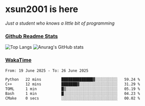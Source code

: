 # xsun2001 is here

*Just a student who knows a little bit of programming*

### [Github Readme Stats](https://github.com/anuraghazra/github-readme-stats)

![Top Langs](https://github-readme-stats.vercel.app/api/top-langs/?username=xsun2001&layout=compact&theme=radical) ![Anurag's GitHub stats](https://github-readme-stats.vercel.app/api?username=xsun2001&show_icons=true&theme=radical)

### [WakaTime](https://wakatime.com)

<!--START_SECTION:waka-->

```txt
From: 19 June 2025 - To: 26 June 2025

Python   22 mins         ██████████████▓░░░░░░░░░░   59.24 %
C++      12 mins         ███████▓░░░░░░░░░░░░░░░░░   31.29 %
TOML     1 min           █▒░░░░░░░░░░░░░░░░░░░░░░░   05.19 %
Bash     1 min           █░░░░░░░░░░░░░░░░░░░░░░░░   04.23 %
CMake    0 secs          ░░░░░░░░░░░░░░░░░░░░░░░░░   00.02 %
```

<!--END_SECTION:waka-->
